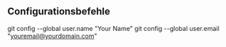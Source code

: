 ## Configurationsbefehle
git config --global user.name "Your Name"
git config --global user.email "youremail@yourdomain.com"


